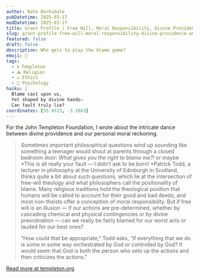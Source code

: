 ```yaml
---
author: Nate Barksdale
pubDatetime: 2025-03-17
modDatetime: 2025-03-17
title: Grant Profile | Free Will, Moral Responsibility, Divine Providence, and Human Relationships with God
slug: grant-profile-free-will-moral-responsibility-divine-providence-and-human-relationships-with-god
featured: false
draft: false
description: Who gets to play the blame game?
emoji: 🤔
tags:
  - 🌀 Templeton
  - ⛪ Religion
  - ⚖️ Ethics
  - 🧠 Psychology
haiku: |
  Blame cast upon us,  
  Yet shaped by divine hands—  
  Can fault truly lie?
coordinates: [55.9533, -3.1883]
---
```


For the John Templeton Foundation, I wrote about the intricate dance between divine providence and our personal moral reckoning.

> Sometimes important philosophical questions wind up sounding like something a teenager would shout at parents through a closed bedroom door: *What gives you the right to blame me?!* or maybe *This is all really your fault — I didn’t ask to be born! *Patrick Todd, a lecturer in philosophy at the University of Edinburgh in Scotland, thinks quite a bit about such questions, which lie at the intersection of free-will theology and what philosophers call the positionality of blame. Many religious traditions hold the theological position that humans will be called to account for their good and bad deeds, and most non-theists offer a conception of moral responsibility. But if free will is an illusion — if our actions are pre-determined, whether by cascading chemical and physical contingencies or by divine preordination — can we really be fairly blamed for our worst acts or lauded for our best ones?
>
> “How could that be appropriate,” Todd asks, “if everything that we do is some in some way orchestrated by God or controlled by God? It would seem that God is both the person who sets up the actions and then criticizes the actions.”

[Read more at templeton.org](https://www.templeton.org/grant/free-will-moral-responsibility-divine-providence-and-human-relationships-with-god)

